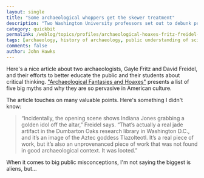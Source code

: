 ```yaml
---
layout: single
title: "Some archaeological whoppers get the skewer treatment"
description: "Two Washington University professors set out to debunk prominent myths about archaeological practice and science."
category: quickbit
permalink: /weblog/topics/profiles/archaeological-hoaxes-fritz-freidel-2017.html
tags: [archaeology, history of archaeology, public understanding of science, myths, hoaxes, profiles]
comments: false
author: John Hawks
---
```


Here's a nice article about two archaeologists, Gayle Fritz and David Freidel, and their efforts to better educate the public and their students about critical thinking. <a href="http://ampersand.wustl.edu/archaeological-fantasies-and-hoaxes">"Archaeological Fantasies and Hoaxes"</a> presents a list of five big myths and why they are so pervasive in American culture.

The article touches on many valuable points. Here's something I didn't know:

<blockquote>“Incidentally, the opening scene shows Indiana Jones grabbing a golden idol off the altar,” Freidel says. “That’s actually a real jade artifact in the Dumbarton Oaks research library in Washington D.C., and it’s an image of the Aztec goddess Tlazolteotl. It’s a real piece of work, but it’s also an unprovenanced piece of work that was not found in good archaeological context. It was looted.”</blockquote>


When it comes to big public misconceptions, I'm not saying the biggest is aliens, but...

